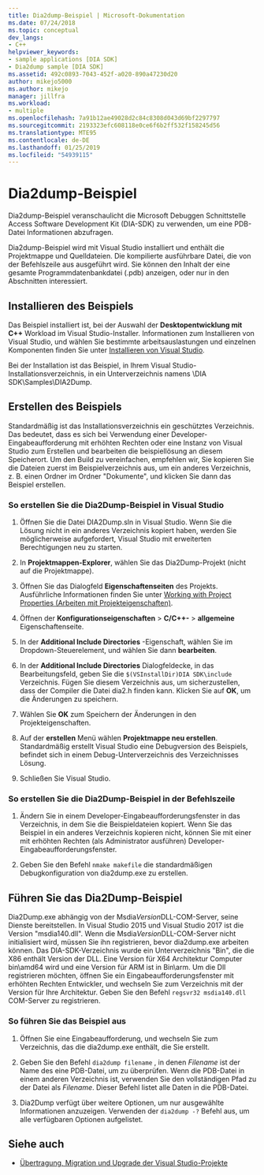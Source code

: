 ```yaml
---
title: Dia2dump-Beispiel | Microsoft-Dokumentation
ms.date: 07/24/2018
ms.topic: conceptual
dev_langs:
- C++
helpviewer_keywords:
- sample applications [DIA SDK]
- Dia2dump sample [DIA SDK]
ms.assetid: 492c0893-7043-452f-a020-890a47230d20
author: mikejo5000
ms.author: mikejo
manager: jillfra
ms.workload:
- multiple
ms.openlocfilehash: 7a91b12ae49028d2c84c8308d043d69bf2297797
ms.sourcegitcommit: 2193323efc608118e0ce6f6b2ff532f158245d56
ms.translationtype: MTE95
ms.contentlocale: de-DE
ms.lasthandoff: 01/25/2019
ms.locfileid: "54939115"
---
```

# <a name="dia2dump-sample"></a>Dia2dump-Beispiel

Dia2dump-Beispiel veranschaulicht die Microsoft Debuggen Schnittstelle Access Software Development Kit (DIA-SDK) zu verwenden, um eine PDB-Datei Informationen abzufragen.

Dia2dump-Beispiel wird mit Visual Studio installiert und enthält die Projektmappe und Quelldateien. Die kompilierte ausführbare Datei, die von der Befehlszeile aus ausgeführt wird. Sie können den Inhalt der eine gesamte Programmdatenbankdatei (.pdb) anzeigen, oder nur in den Abschnitten interessiert.

## <a name="install-the-sample"></a>Installieren des Beispiels

Das Beispiel installiert ist, bei der Auswahl der **Desktopentwicklung mit C++** Workload im Visual Studio-Installer. Informationen zum Installieren von Visual Studio, und wählen Sie bestimmte arbeitsauslastungen und einzelnen Komponenten finden Sie unter [Installieren von Visual Studio](../../install/install-visual-studio.md).

Bei der Installation ist das Beispiel, in Ihrem Visual Studio-Installationsverzeichnis, in ein Unterverzeichnis namens \DIA SDK\Samples\DIA2Dump.

## <a name="build-the-sample"></a>Erstellen des Beispiels

Standardmäßig ist das Installationsverzeichnis ein geschütztes Verzeichnis. Das bedeutet, dass es sich bei Verwendung einer Developer-Eingabeaufforderung mit erhöhten Rechten oder eine Instanz von Visual Studio zum Erstellen und bearbeiten die beispiellösung an diesem Speicherort. Um den Build zu vereinfachen, empfehlen wir, Sie kopieren Sie die Dateien zuerst im Beispielverzeichnis aus, um ein anderes Verzeichnis, z. B. einen Ordner im Ordner "Dokumente", und klicken Sie dann das Beispiel erstellen.

### <a name="to-build-the-dia2dump-sample-in-visual-studio"></a>So erstellen Sie die Dia2Dump-Beispiel in Visual Studio

1. Öffnen Sie die Datei DIA2Dump.sln in Visual Studio. Wenn Sie die Lösung nicht in ein anderes Verzeichnis kopiert haben, werden Sie möglicherweise aufgefordert, Visual Studio mit erweiterten Berechtigungen neu zu starten.

1. In **Projektmappen-Explorer**, wählen Sie das Dia2Dump-Projekt (nicht auf die Projektmappe).

1. Öffnen Sie das Dialogfeld **Eigenschaftenseiten** des Projekts. Ausführliche Informationen finden Sie unter [Working with Project Properties (Arbeiten mit Projekteigenschaften)](/cpp/ide/working-with-project-properties).

1. Öffnen der **Konfigurationseigenschaften** > **C/C++-** > **allgemeine** Eigenschaftenseite.

1. In der **Additional Include Directories** -Eigenschaft, wählen Sie im Dropdown-Steuerelement, und wählen Sie dann **bearbeiten**.

1. In der **Additional Include Directories** Dialogfeldecke, in das Bearbeitungsfeld, geben Sie die `$(VSInstallDir)DIA SDK\include` Verzeichnis. Fügen Sie diesem Verzeichnis aus, um sicherzustellen, dass der Compiler die Datei dia2.h finden kann. Klicken Sie auf **OK**, um die Änderungen zu speichern.

1. Wählen Sie **OK** zum Speichern der Änderungen in den Projekteigenschaften.

1. Auf der **erstellen** Menü wählen **Projektmappe neu erstellen**. Standardmäßig erstellt Visual Studio eine Debugversion des Beispiels, befindet sich in einem Debug-Unterverzeichnis des Verzeichnisses Lösung.

1. Schließen Sie Visual Studio.

### <a name="to-build-the-dia2dump-sample-at-the-command-line"></a>So erstellen Sie die Dia2Dump-Beispiel in der Befehlszeile

1. Ändern Sie in einem Developer-Eingabeaufforderungsfenster in das Verzeichnis, in dem Sie die Beispieldateien kopiert. Wenn Sie das Beispiel in ein anderes Verzeichnis kopieren nicht, können Sie mit einer mit erhöhten Rechten (als Administrator ausführen) Developer-Eingabeaufforderungsfenster.

1. Geben Sie den Befehl `nmake makefile` die standardmäßigen Debugkonfiguration von dia2dump.exe zu erstellen.

## <a name="run-the-dia2dump-sample"></a>Führen Sie das Dia2Dump-Beispiel

Dia2Dump.exe abhängig von der Msdia*Version*DLL-COM-Server, seine Dienste bereitstellen. In Visual Studio 2015 und Visual Studio 2017 ist die Version "msdia140.dll". Wenn die Msdia*Version*DLL-COM-Server nicht initialisiert wird, müssen Sie ihn registrieren, bevor dia2dump.exe arbeiten können. Das DIA-SDK-Verzeichnis wurde ein Unterverzeichnis "Bin", die die X86 enthält Version der DLL. Eine Version für X64 Architektur Computer bin\amd64 wird und eine Version für ARM ist in Bin\arm. Um die Dll registrieren möchten, öffnen Sie ein Eingabeaufforderungsfenster mit erhöhten Rechten Entwickler, und wechseln Sie zum Verzeichnis mit der Version für Ihre Architektur. Geben Sie den Befehl `regsvr32 msdia140.dll` COM-Server zu registrieren.

### <a name="to-run-the-sample"></a>So führen Sie das Beispiel aus

1. Öffnen Sie eine Eingabeaufforderung, und wechseln Sie zum Verzeichnis, das die dia2dump.exe enthält, die Sie erstellt.

1. Geben Sie den Befehl `dia2dump filename` , in denen *Filename* ist der Name des eine PDB-Datei, um zu überprüfen. Wenn die PDB-Datei in einem anderen Verzeichnis ist, verwenden Sie den vollständigen Pfad zu der Datei als *Filename*. Dieser Befehl listet alle Daten in die PDB-Datei.

1. Dia2Dump verfügt über weitere Optionen, um nur ausgewählte Informationen anzuzeigen. Verwenden der `dia2dump -?` Befehl aus, um alle verfügbaren Optionen aufgelistet.

## <a name="see-also"></a>Siehe auch

- [Übertragung, Migration und Upgrade der Visual Studio-Projekte](../../porting/port-migrate-and-upgrade-visual-studio-projects.md)  

